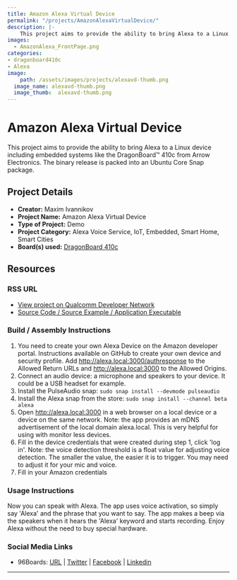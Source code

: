 ```yaml
---
title: Amazon Alexa Virtual Device
permalink: "/projects/AmazonAlexaVirtualDevice/"
description: |-
    This project aims to provide the ability to bring Alexa to a Linux device including embedded systems like the DragonBoard™ 410c from Arrow Electronics.
images:
  - AmazonAlexa_FrontPage.png
categories:
- dragonboard410c
- Alexa
image:
    path: /assets/images/projects/alexavd-thumb.png
  image_name: alexavd-thumb.png
  image_thumb:  alexavd-thumb.png
---
```

# Amazon Alexa Virtual Device

This project aims to provide the ability to bring Alexa to a Linux device including embedded systems like the DragonBoard™ 410c from Arrow Electronics. The
binary release is packed into an Ubuntu Core Snap package.

## Project Details

- **Creator:** Maxim Ivannikov
- **Project Name:** Amazon Alexa Virtual Device
- **Type of Project:** Demo
- **Project Category:** Alexa Voice Service, IoT, Embedded, Smart Home, Smart Cities
- **Board(s) used:** [DragonBoard 410c](https://www.96boards.org/product/dragonboard410c/)

## Resources

### RSS URL

- [View project on Qualcomm Developer Network](https://developer.qualcomm.com/project/amazon-alexa-virtual-device)
- [Source Code / Source Example / Application Executable](https://github.com/devicehive/AlexaDevice/releases/tag/v1.1)

### Build / Assembly Instructions

1. You need to create your own Alexa Device on the Amazon developer portal. Instructions available on GitHub to create your own device and security profile.
Add http://alexa.local:3000/authresponse to the Allowed Return URLs and http://alexa.local:3000 to the Allowed Origins.
2. Connect an audio device: a microphone and speakers to your device. It could be a USB headset for example.
3. Install the PulseAudio snap: `sudo snap install --devmode pulseaudio`
4. Install the Alexa snap from the store: `sudo snap install --channel beta alexa`
5. Open http://alexa.local:3000 in a web browser on a local device or a device on the same network. Note: the app provides an mDNS advertisement of the local
domain alexa.local. This is very helpful for using with monitor less devices.
6. Fill in the device credentials that were created during step 1, click 'log in'. Note: the voice detection threshold is a float value for adjusting voice detection. The smaller the value, the easier it is to trigger. You may need to adjust it for your mic and voice.
7. Fill in your Amazon credentials

### Usage Instructions

Now you can speak with Alexa. The app uses voice activation, so simply say 'Alexa' and the phrase that you want to say. The app makes a beep via the speakers
when it hears the 'Alexa' keyword and starts recording. Enjoy Alexa without the need to buy special hardware.

### Social Media Links

- 96Boards: [URL](https://www.96boards.org/) &#124; [Twitter](https://twitter.com/96boards) &#124; [Facebook](https://www.facebook.com/96Boards) &#124; [Linkedin](https://www.linkedin.com/company/{{site.linkedin_username}}/)


***
